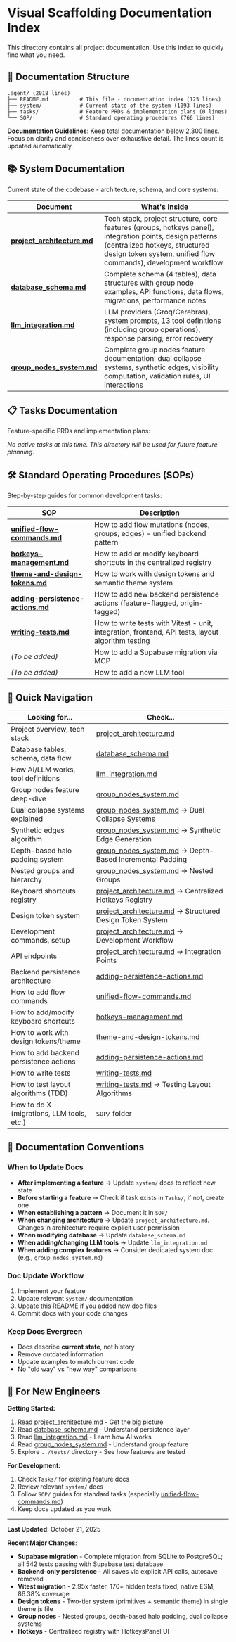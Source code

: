 # Visual Scaffolding Documentation Index

This directory contains all project documentation. Use this index to quickly find what you need.

## 📁 Documentation Structure

```
.agent/ (2018 lines)
├── README.md          # This file - documentation index (125 lines)
├── system/            # Current state of the system (1093 lines)
├── tasks/             # Feature PRDs & implementation plans (0 lines)
└── SOP/               # Standard operating procedures (766 lines)
```

**Documentation Guidelines**: Keep total documentation below 2,300 lines. Focus on clarity and conciseness over exhaustive detail. The lines count is updated automatically.

## 📚 System Documentation

Current state of the codebase - architecture, schema, and core systems:

| Document | What's Inside |
|----------|---------------|
| **[project_architecture.md](./system/project_architecture.md)** | Tech stack, project structure, core features (groups, hotkeys panel), integration points, design patterns (centralized hotkeys, structured design token system, unified flow commands), development workflow |
| **[database_schema.md](./system/database_schema.md)** | Complete schema (4 tables), data structures with group node examples, API functions, data flows, migrations, performance notes |
| **[llm_integration.md](./system/llm_integration.md)** | LLM providers (Groq/Cerebras), system prompts, 13 tool definitions (including group operations), response parsing, error recovery |
| **[group_nodes_system.md](./system/group_nodes_system.md)** | Complete group nodes feature documentation: dual collapse systems, synthetic edges, visibility computation, validation rules, UI interactions |

## 📋 Tasks Documentation

Feature-specific PRDs and implementation plans:

*No active tasks at this time. This directory will be used for future feature planning.*

## 🛠️ Standard Operating Procedures (SOPs)

Step-by-step guides for common development tasks:

| SOP | Description |
|-----|-------------|
| **[unified-flow-commands.md](./SOP/unified-flow-commands.md)** | How to add flow mutations (nodes, groups, edges) - unified backend pattern |
| **[hotkeys-management.md](./SOP/hotkeys-management.md)** | How to add or modify keyboard shortcuts in the centralized registry |
| **[theme-and-design-tokens.md](./SOP/theme-and-design-tokens.md)** | How to work with design tokens and semantic theme system |
| **[adding-persistence-actions.md](./SOP/adding-persistence-actions.md)** | How to add new backend persistence actions (feature-flagged, origin-tagged) |
| **[writing-tests.md](./SOP/writing-tests.md)** | How to write tests with Vitest - unit, integration, frontend, API tests, layout algorithm testing |
| *(To be added)* | How to add a Supabase migration via MCP |
| *(To be added)* | How to add a new LLM tool |

## 🧭 Quick Navigation

**Looking for...** | **Check...**
---|---
Project overview, tech stack | [project_architecture.md](./system/project_architecture.md)
Database tables, schema, data flow | [database_schema.md](./system/database_schema.md)
How AI/LLM works, tool definitions | [llm_integration.md](./system/llm_integration.md)
Group nodes feature deep-dive | [group_nodes_system.md](./system/group_nodes_system.md)
Dual collapse systems explained | [group_nodes_system.md](./system/group_nodes_system.md) → Dual Collapse Systems
Synthetic edges algorithm | [group_nodes_system.md](./system/group_nodes_system.md) → Synthetic Edge Generation
Depth-based halo padding system | [group_nodes_system.md](./system/group_nodes_system.md) → Depth-Based Incremental Padding
Nested groups and hierarchy | [group_nodes_system.md](./system/group_nodes_system.md) → Nested Groups
Keyboard shortcuts registry | [project_architecture.md](./system/project_architecture.md) → Centralized Hotkeys Registry
Design token system | [project_architecture.md](./system/project_architecture.md) → Structured Design Token System
Development commands, setup | [project_architecture.md](./system/project_architecture.md) → Development Workflow
API endpoints | [project_architecture.md](./system/project_architecture.md) → Integration Points
Backend persistence architecture | [adding-persistence-actions.md](./SOP/adding-persistence-actions.md)
How to add flow commands | [unified-flow-commands.md](./SOP/unified-flow-commands.md)
How to add/modify keyboard shortcuts | [hotkeys-management.md](./SOP/hotkeys-management.md)
How to work with design tokens/theme | [theme-and-design-tokens.md](./SOP/theme-and-design-tokens.md)
How to add backend persistence actions | [adding-persistence-actions.md](./SOP/adding-persistence-actions.md)
How to write tests | [writing-tests.md](./SOP/writing-tests.md)
How to test layout algorithms (TDD) | [writing-tests.md](./SOP/writing-tests.md) → Testing Layout Algorithms
How to do X (migrations, LLM tools, etc.) | `SOP/` folder

## 📝 Documentation Conventions

### When to Update Docs

- **After implementing a feature** → Update `system/` docs to reflect new state
- **Before starting a feature** → Check if task exists in `Tasks/`, if not, create one
- **When establishing a pattern** → Document it in `SOP/`
- **When changing architecture** → Update `project_architecture.md`. Changes in architecture require explicit user permission
- **When modifying database** → Update `database_schema.md`
- **When adding/changing LLM tools** → Update `llm_integration.md`
- **When adding complex features** → Consider dedicated system doc (e.g., `group_nodes_system.md`)

### Doc Update Workflow

1. Implement your feature
2. Update relevant `system/` documentation
3. Update this README if you added new doc files
4. Commit docs with your code changes

### Keep Docs Evergreen

- Docs describe **current state**, not history
- Remove outdated information
- Update examples to match current code
- No "old way" vs "new way" comparisons

## 🎯 For New Engineers

**Getting Started:**
1. Read [project_architecture.md](./system/project_architecture.md) - Get the big picture
2. Read [database_schema.md](./system/database_schema.md) - Understand persistence layer
3. Read [llm_integration.md](./system/llm_integration.md) - Learn how AI works
4. Read [group_nodes_system.md](./system/group_nodes_system.md) - Understand group feature
5. Explore `../tests/` directory - See how features are tested

**For Development:**
1. Check `Tasks/` for existing feature docs
2. Review relevant `system/` docs
3. Follow `SOP/` guides for standard tasks (especially [unified-flow-commands.md](./SOP/unified-flow-commands.md))
4. Keep docs updated as you work

---

**Last Updated**: October 21, 2025

**Recent Major Changes**:
- **Supabase migration** - Complete migration from SQLite to PostgreSQL; all 542 tests passing with Supabase test database
- **Backend-only persistence** - All saves via explicit API calls, autosave removed
- **Vitest migration** - 2.95x faster, 170+ hidden tests fixed, native ESM, 86.38% coverage
- **Design tokens** - Two-tier system (primitives + semantic theme) in single theme.js file
- **Group nodes** - Nested groups, depth-based halo padding, dual collapse systems
- **Hotkeys** - Centralized registry with HotkeysPanel UI
